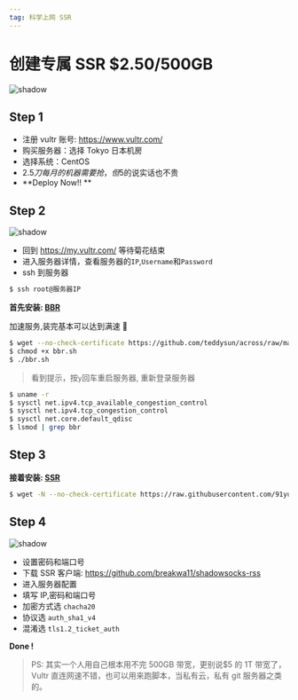 ```yaml
---
tag: 科学上网 SSR
---
```


# 创建专属 SSR $2.50/500GB

![shadow](http://qn.canisminor.cc/2017-09-27-044239.jpg)

## Step 1

* 注册 vultr 账号: <https://www.vultr.com/>
* 购买服务器：选择 Tokyo 日本机房
* 选择系统：CentOS
* $2.5 刀每月的机器需要抢，但 5$的说实话也不贵
* **Deploy Now!! **

## Step 2

![shadow](http://qn.canisminor.cc/2017-09-27-045647.jpg)

* 回到 <https://my.vultr.com/> 等待菊花结束
* 进入服务器详情，查看服务器的`IP`,`Username`和`Password`
* ssh 到服务器

```bash
$ ssh root@服务器IP
```

**首先安装: [BBR](https://www.91yun.org/archives/5174)**

加速服务,装完基本可以达到满速 🤤

```bash
$ wget --no-check-certificate https://github.com/teddysun/across/raw/master/bbr.sh
$ chmod +x bbr.sh
$ ./bbr.sh
```

> 看到提示，按`y`回车重启服务器, 重新登录服务器

```bash
$ uname -r
$ sysctl net.ipv4.tcp_available_congestion_control
$ sysctl net.ipv4.tcp_congestion_control
$ sysctl net.core.default_qdisc
$ lsmod | grep bbr
```

## Step 3

**接着安装: [SSR](https://www.91yun.org/archives/2079)**

```bash
$ wget -N --no-check-certificate https://raw.githubusercontent.com/91yun/shadowsocks_install/master/shadowsocksR.sh && bash shadowsocksR.sh
```

## Step 4

![shadow](http://qn.canisminor.cc/2017-09-27-050058.jpg)

* 设置密码和端口号
* 下载 SSR 客户端: <https://github.com/breakwa11/shadowsocks-rss>
* 进入服务器配置
* 填写 IP,密码和端口号
* 加密方式选 `chacha20`
* 协议选 `auth_sha1_v4`
* 混淆选 `tls1.2_ticket_auth`

**Done !**

> PS: 其实一个人用自己根本用不完 500GB 带宽，更别说$5 的 1T 带宽了，Vultr 直连网速不错，也可以用来跑脚本，当私有云，私有 git 服务器之类的。
